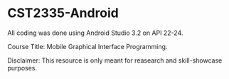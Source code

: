 # CST2335-Android

All coding was done using Android Studio 3.2 on API 22-24.

Course Title: Mobile Graphical Interface Programming.

Disclaimer: This resource is only meant for reasearch and skill-showcase purposes.
